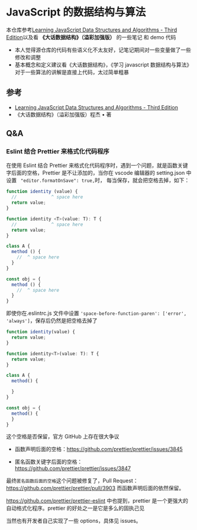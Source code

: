 # JavaScript 的数据结构与算法

本仓库参考[Learning JavaScript Data Structures and Algorithms - Third Edition](https://github.com/PacktPublishing/Learning-JavaScript-Data-Structures-and-Algorithms-Third-Edition)以及看 **《大话数据结构》（溢彩加强版）** 的一些笔记 和 demo 代码

-   本人觉得源仓库的代码有些语义化不太友好，记笔记期间对一些变量做了一些修改和调整
-   基本概念和定义建议看《大话数据结构》，《学习 javascript 数据结构与算法》对于一些算法的讲解是直接上代码，太过简单粗暴

## 参考

-   [Learning JavaScript Data Structures and Algorithms - Third Edition](https://github.com/PacktPublishing/Learning-JavaScript-Data-Structures-and-Algorithms-Third-Edition)
-   《大话数据结构》（溢彩加强版）程杰 • 著

## Q&A

### Eslint 结合 Prettier 来格式化代码程序

在使用 Eslint 结合 Prettier 来格式化代码程序时，遇到一个问题，就是函数关键字后面的空格，Prettier 是不让添加的，当你在 vscode 编辑器的 setting.json 中设置 ` "editor.formatOnSave": true,`时，
每当保存，就会把空格去掉，如下：

```JavaScript
function identity (value) {
  //             ^ space here
  return value;
}

function identity <T>(value: T): T {
  //             ^ space here
  return value;
}

class A {
  method () {
    //  ^ space here
  }
}

const obj = {
  method () {
    //  ^ space here
  }
}
```

即使你在.eslintrc.js 文件中设置 `'space-before-function-paren': ['error', 'always']`，保存后仍然是把空格去掉了

```JavaScript
function identity(value) {
  return value;
}

function identity<T>(value: T): T {
  return value;
}

class A {
  method() {

  }
}

const obj = {
  method() {
  }
}
```

这个空格是否保留，官方 GitHub 上存在很大争议

-   函数声明后面的空格：https://github.com/prettier/prettier/issues/3845

-   匿名函数关键字后面的空格：https://github.com/prettier/prettier/issues/3847

最终`匿名函数后面的空格`这个问题被修复了，Pull Request：https://github.com/prettier/prettier/pull/3903
而函数声明后面的依然保留。

https://github.com/prettier/prettier-eslint
中也提到，prettier 是一个更强大的自动格式化程序。prettier 的好处之一是它是多么的固执己见

当然也有开发者自己实现了一些 options，具体见 issues。
